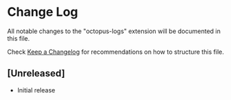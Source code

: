 # Change Log

All notable changes to the "octopus-logs" extension will be documented in this file.

Check [Keep a Changelog](http://keepachangelog.com/) for recommendations on how to structure this file.

## [Unreleased]

- Initial release